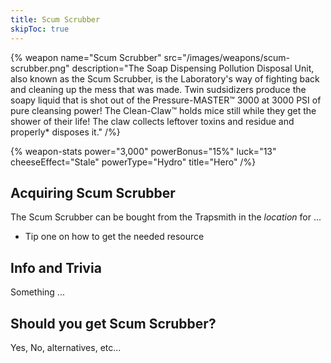 ```yaml
---
title: Scum Scrubber
skipToc: true
---
```


{% weapon
 name="Scum Scrubber"
 src="/images/weapons/scum-scrubber.png"
 description="The Soap Dispensing Pollution Disposal Unit, also known as the Scum Scrubber, is the Laboratory's way of fighting back and cleaning up the mess that was made. Twin sudsidizers produce the soapy liquid that is shot out of the Pressure-MASTER™ 3000 at 3000 PSI of pure cleansing power! The Clean-Claw™ holds mice still while they get the shower of their life! The claw collects leftover toxins and residue and properly* disposes it."
/%}

{% weapon-stats
 power="3,000"
 powerBonus="15%"
 luck="13"
 cheeseEffect="Stale"
 powerType="Hydro"
 title="Hero"
/%}

## Acquiring Scum Scrubber

The Scum Scrubber can be bought from the Trapsmith in the *location* for ...

- Tip one on how to get the needed resource

## Info and Trivia

Something ...

## Should you get Scum Scrubber?

Yes, No, alternatives, etc...
